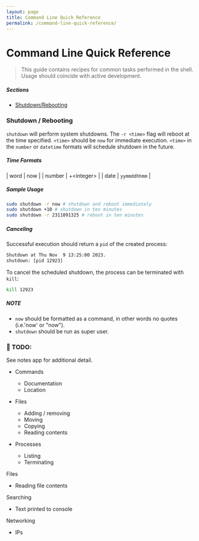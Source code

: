 ```yaml
---
layout: page
title: Command Line Quick Reference
permalink: /command-line-quick-reference/
---
```


# Command Line Quick Reference

> This guide contains recipes for common tasks performed in the shell. Usage should coincide with active development.

##### Sections
- [Shutdown/Rebooting](#shutdown-rebooting)

### Shutdown / Rebooting

`shutdown` will perform system shutdowns. The `-r <time>` flag will
reboot at the time specified. `<time>` should be `now` for immediate execution.
`<time>` in the `number` or `datetime` formats will schedule shutdown in the
future.

##### Time Formats

| word | now |
| number | +\<integer> |
| date | `yymmddhhmm` |

##### Sample Usage
```bash
sudo shutdown -r now # shutdown and reboot immediately
sudo shutdown +10 # shutdown in ten minutes
sudo shutdown -r 2311091325 # reboot in ten minutes
```
##### Canceling
Successful execution should return a `pid` of the created process:
```bash
Shutdown at Thu Nov  9 13:25:00 2023.
shutdown: [pid 12923]
```
To cancel the scheduled shutdown, the process can be terminated with `kill`:
```bash
kill 12923
```

##### NOTE
- `now` should be formatted as a command, in other words no quotes
(i.e.'now' or "now").
- `shutdown` should be run as super user.

### 🚧 TODO:
See notes app for additional detail.

- Commands
  - Documentation
  - Location

- Files
  - Adding / removing
  - Moving
  - Copying
  - Reading contents

- Processes
  - Listing
  - Terminating

Files
- Reading file contents

Searching
- Text printed to console

Networking
- IPs
